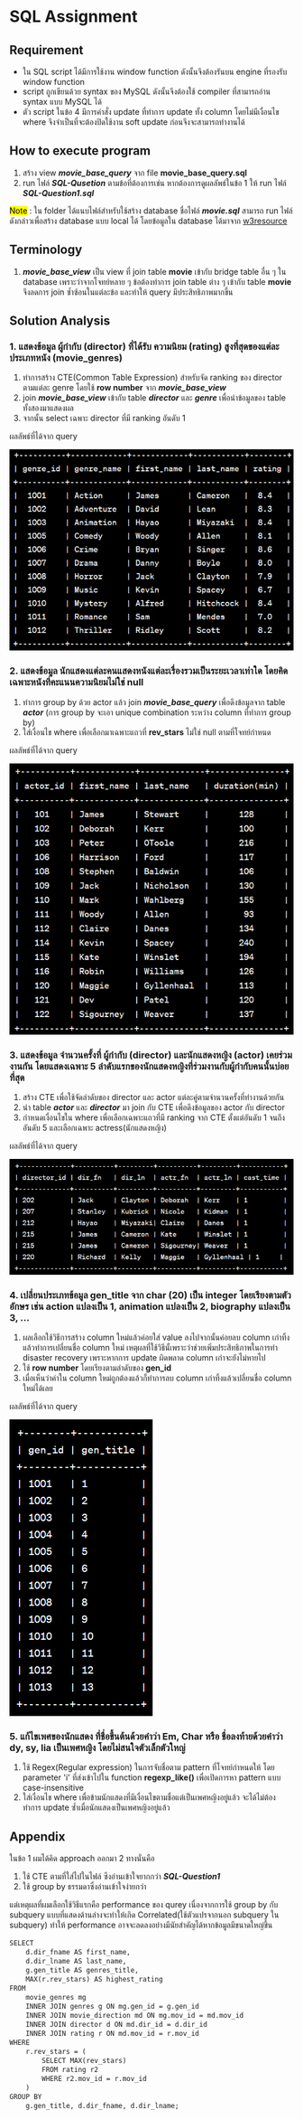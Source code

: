 # SQL Assignment
## Requirement
- ใน SQL script ได้มีการใช้งาน window function ดังนั้นจึงต้องรันบน engine ที่รองรับ window function
- script ถูกเขียนด้วย syntax ของ MySQL ดังนั้นจึงต้องใช้ compiler ที่สามารถอ่าน syntax แบบ MySQL ได้
- ตัว script ในข้อ 4 มีการคำสั่ง update ที่ทำการ update ทั้ง column โดยไม่มีเงื่อนไข where จึงจำเป็นที่จะต้องปิดใช้งาน soft update ก่อนจึงจะสามารถทำงานได้
## How to execute program
1. สร้าง view ***movie_base_query*** จาก file **movie_base_query.sql** 
2. run ไฟล์ ***SQL-Qusetion*** ตามข้อที่ต้องการเช่น หากต้องการดูผลลัพธ์ในข้อ 1 ให้ run ไฟล์ ***SQL-Question1.sql*** 

<mark>Note</mark> : ใน folder ได้แนบไฟล์สำหรับใช้สร้าง database ชื่อไฟล์ ***movie.sql*** สามารถ run ไฟล์ดังกล่าวเพื่อสร้าง database แบบ local ได้ โดยข้อมูลใน database ได้มาจาก [w3resource](https://www.w3resource.com/sql-exercises/movie-database-exercise/basic-exercises-on-movie-database.php)

## Terminology
1. ***movie_base_view*** เป็น view ที่ join table **movie** เข้ากับ bridge table อื่น ๆ ใน database เพราะว่าจากโจทย์หลาย ๆ ข้อต้องทำการ join table ต่าง ๆ เข้ากับ table **movie** จึงลดการ join ซ้ำซ้อนในแต่ละข้อ และทำให้ query มีประสิทธิภาพมากขึ้น
## Solution Analysis
### 1. แสดงข้อมูล ผู้กํากับ (director) ที่ได้รับ ความนิยม (rating) สูงที่สุดของแต่ละประเภทหนัง (movie_genres)
1. ทำการสร้าง CTE(Common Table Expression) สำหรับจัด ranking ของ director ตามแต่ละ genre โดยใช้ **row number** จาก ***movie_base_view*** 
2. join ***movie_base_view*** เข้ากับ table ***director*** และ ***genre*** เพื่อนำข้อมูลของ table ทั้งสองมาแสดงผล
3. จากนั้น select เฉพาะ director ที่มี ranking อันดับ 1 

ผลลัพธ์ที่ได้จาก query 

![Alt text](../image/image-7.png)

### 2. แสดงข้อมูล นักแสดงแต่ละคนแสดงหนังแต่ละเรื่องรวมเป็นระยะเวลาเท่าใด โดยคิดเฉพาะหนังที่คะแนนความนิยมไม่ใช่ null
1. ทำการ group by ด้วย actor แล้ว join ***movie_base_query*** เพื่อดึงข้อมูลจาก table ***actor*** (การ group by จะเอา unique combination ระหว่าง column ที่ทำการ group by)
2. ใส่เงื่อนไข where เพื่อเลือกมาเฉพาะแถวที่ **rev_stars** ไม่ใช่ null ตามที่โจทย์กำหนด

ผลลัพธ์ที่ได้จาก query

![Alt text](../image/image-4.png)

### 3. แสดงข้อมูล จํานวนครั้งที่ ผู้กํากับ (director) และนักแสดงหญิง (actor) เคยร่วมงานกัน โดยแสดงเฉพาะ 5 ลําดับแรกของนักแสดงหญิงที่ร่วมงานกับผู้กํากับคนนั้นบ่อยที่สุด
1. สร้าง CTE เพื่อใช้จัดลำดับของ director และ actor แต่ละคู่ตามจำนวนครั้งที่ทำงานด้วยกัน
2. นำ table ***actor*** และ ***director*** มา join กับ CTE เพื่อดึงข้อมูลของ actor กับ director
3. กำหนดเงื่อนไขใน where เพื่อเลือกเฉพาะแถวที่มี ranking จาก CTE ตั้งแต่อันดับ 1 จนถึงอันดับ 5 และเลือกเฉพาะ actress(นักแสดงหญิง)

ผลลัพธ์ที่ได้จาก query

![Alt text](../image/image-6.png)

### 4. เปลี่ยนประเภทข้อมูล gen_title จาก char (20) เป็น integer โดยเรียงตามตัวอักษร เช่น action แปลงเป็น 1, animation แปลงเป็น 2, biography แปลงเป็น 3, ...
1. ผลเลือกใช้วิธีการสร้าง column ใหม่แล้วค่อยใส่ value ลงไปจากนั้นค่อยลบ column เก่าทิ้งแล้วทำการเปลี่ยนชื่อ column ใหม่
เหตุผลที่ใช้วิธีนั้เพราะว่าช่วยเพิ่มประสิทธิภาพในการทำ disaster recovery เพราะหากการ update ผิดพลาด column เก่าจะยังไม่หายไป 
2. ใช้ **row number** โดยเรียงตามลำดับของ **gen_id**
3. เมื่อเห็นว่าค่าใน column ใหม่ถูกต้องแล้วก็ทำการลบ column เก่าทิ้งแล้วเปลี่ยนชื่อ column ใหม่ได้เลย

ผลลัพธ์ที่ได้จาก query

![Alt text](../image/image-5.png)

### 5. แก้ไขเพศของนักแสดง ที่ชื่อขึ้นต้นด้วยคําว่า Em, Char หรือ ชื่อลงท้ายด้วยคําว่า dy, sy, lia เป็นเพศหญิง โดยไม่สนใจตัวเล็กตัวใหญ่
1. ใช้ Regex(Regular expression) ในการจับชื่อตาม pattern ที่โจทย์กำหนดให้ โดย parameter 'i' ที่ส่งเข้าไปใน function **regexp_like()** เพื่อเปิดการหา pattern แบบ case-insensitive 
2. ใส่เงื่อนไข where เพื่อข้ามนักแสดงที่มีเงื่อนไขตามชื่อแต่เป็นเพศหญิงอยู่แล้ว จะได้ไม่ต้องทำการ update ซ้ำเมื่อนักแสดงเป็นเพศหญิงอยู่แล้ว

## Appendix
ในข้อ 1 ผมได้คิด approach ออกมา 2 ทางนั่นคือ
1. ใช้ CTE ตามที่ใส่ไปในไฟล์ ซึงอ่านเข้าใจยากกว่า ***SQL-Question1*** 
2. ใช้ group by ธรรมดาซึ่งอ่านเข้าใจง่ายกว่า

แต่เหตุผลที่ผมเลือกใช้วิธีแรกคือ performance ของ qurey เนื่องจากการใช้ group by กับ subquery แบบที่แสดงด้านล่างจะทำให้เกิด Correlated(ใช้ตัวแปรจากนอก subquery ใน subquery) ทำให้ performance อาจจะลดลงอย่างมีนัยสำคัญได้หากข้อมูลมีขนาดใหญ่ขึ้น
```
SELECT
    d.dir_fname AS first_name,
    d.dir_lname AS last_name,
    g.gen_title AS genres_title,
    MAX(r.rev_stars) AS highest_rating
FROM
    movie_genres mg
    INNER JOIN genres g ON mg.gen_id = g.gen_id
    INNER JOIN movie_direction md ON mg.mov_id = md.mov_id
    INNER JOIN director d ON md.dir_id = d.dir_id
    INNER JOIN rating r ON md.mov_id = r.mov_id
WHERE
    r.rev_stars = (
        SELECT MAX(rev_stars)
        FROM rating r2
        WHERE r2.mov_id = r.mov_id
    )
GROUP BY
    g.gen_title, d.dir_fname, d.dir_lname;

```
